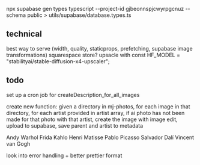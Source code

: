 npx supabase gen types typescript --project-id gjbeonnspjcwyrpgcnuz --schema public > utils/supabase/database.types.ts


## technical
best way to serve (width, quality, staticprops, prefetching, supabase image transformations)
squarespace store?
upsacle with const HF_MODEL = "stabilityai/stable-diffusion-x4-upscaler";

## todo
set up a cron job for createDescription_for_all_images

create new function: given a directory in mj-photos, for each image in that directory, for each artist provided in artist array, if ai photo has not been made for that photo with that artist, create the image with image edit, upload to supabase, save parent and artist  to metadata

Andy Warhol
Frida Kahlo
Henri Matisse
Pablo Picasso
Salvador Dalí
Vincent van Gogh

look into error handling + better prettier format

